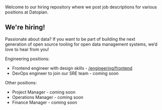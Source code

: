 Welcome to our hiring repository where we post job descriptions for various positions at Datopian.

## We're hiring!

Passionate about data? If you want to be part of building the next generation of open source tooling for open data management systems, we’d love to hear from you!

Engineering positions:

- Frontend engineer with design skills - [/engineering/frontend](/engineering/frontend.md)
- DevOps engineer to join our SRE team - coming soon

Other positions:

- Project Manager - coming soon
- Operations Manager - coming soon
- Finance Manager - coming soon